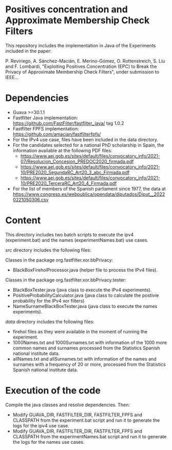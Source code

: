 # Positives concentration and Approximate Membership Check Filters
This repository includes the implementation in Java of the Experiments included in the paper:

P. Reviriego, A. Sánchez-Macián, E. Merino-Gómez, O. Rottenstreich, S. Liu and F. Lombardi, "Exploiting Positives Concentration (EPC) to Break the Privacy of Approximate Membership Check Filters", under submission to IEEE...

# Dependencies
- Guava >=30.1.1
- Fastfilter Java implementation: https://github.com/FastFilter/fastfilter_java/ tag 1.0.2
- Fastfilter FPFS implementation: https://github.com/amacian/fastfilterfpfs/
- For the IPv4 use case, files have been included in the data directory.
- For the candidates selected  for  a  national  PhD  scholarship  in  Spain, the information available at the following PDF files:   
  - https://www.aei.gob.es/sites/default/files/convocatory_info/2021-07/Resolucion_Concesion_PREDOC2020_firmada.pdf
  - https://www.aei.gob.es/sites/default/files/convocatory_info/2021-10/PRE2020_SegundaRC_Art20_3_abc_Firmada.pdf
  - https://www.aei.gob.es/sites/default/files/convocatory_info/2021-10/PRE2020_TerceraRC_Art20_4_Firmada.pdf
- For the list  of  members  of  the  Spanish  parliament  since  1977, the data at https://www.congreso.es/webpublica/opendata/diputados/Diput__20220221050306.csv

# Content
This directory includes two batch scripts to execute the ipv4 (experiment.bat) and the names (experimentNames.bat) use cases.

*src* directory includes the following files:

Classes in the package org.fastfilter.xor.bbPrivacy:
- BlackBoxFireholProcessor.java (helper file to process the IPv4 files).

Classes in the package org.fastfilter.xor.bbPrivacy.tester:
- BlackBoxTester.java (java class to execute the IPv4 experiments).
- PositiveProbabilityCalculator.java (java class to calculate the postivie probability for the IPv4 xor filters)
- NameSurnameBlackBoxTester.java (java class to execute the names experiments).

*data* directory includes the following files:
- firehol files as they were available in the moment of running the experiment.
- 1000Names.txt and 1000Surnames.txt with information of the 1000 more common names and surnames processed from the Statistics Spanish national institute data.
- allNames.txt and allSurnames.txt with information of the names and surnames with a frequency of 20 or more, processed from the Statistics Spanish national institute data.
 
# Execution of the code
Compile the java classes and resolve dependencies. Then:
- Modify GUAVA_DIR, FASTFILTER_DIR, FASTFILTER_FPFS and CLASSPATH from the experiment.bat script and run it to generate the logs for the ipv4 use case.
- Modify GUAVA_DIR, FASTFILTER_DIR, FASTFILTER_FPFS and CLASSPATH from the experimentNames.bat script and run it to generate the logs for the names use cases.
